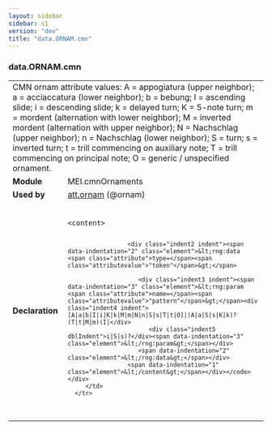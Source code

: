 ```yaml
---
layout: sidebar
sidebar: s1
version: "dev"
title: "data.ORNAM.cmn"
---
```

<div class="macroSpec">
   <h3 id="data.ORNAM.cmn">data.ORNAM.cmn</h3>
   <table class="wovenodd">
      <tr>
         <td colspan="2" class="wovenodd-col2">CMN ornam attribute values: A = appogiatura (upper neighbor); a = acciaccatura (lower
            neighbor); b = bebung; I = ascending slide; i = descending slide; k = delayed turn;
            K =
            5-note turn; m = mordent (alternation with lower neighbor); M = inverted mordent
            (alternation with upper neighbor); N = Nachschlag (upper neighbor); n = Nachschlag
            (lower
            neighbor); S = turn; s = inverted turn; t = trill commencing on auxiliary note; T
            = trill
            commencing on principal note; O = generic / unspecified ornament.
         </td>
      </tr>
      <tr>
         <td class="wovenodd-col1"><strong>Module</strong></td>
         <td class="wovenodd-col2">MEI.cmnOrnaments</td>
      </tr>
      <tr>
         <td class="wovenodd-col1"><strong>Used by</strong></td>
         <td class="wovenodd-col2">
            <div class="parent"><a class="link_odd_classSpec" href="{{ site.baseurl }}/{{ page.version }}/attribute-classes/att.ornam.html">att.ornam</a> (@ornam)
            </div>
         </td>
      </tr>
      <tr>
         <td class="wovenodd-col1"><strong>Declaration</strong></td>
         <td class="wovenodd-col2">
            <div class="code" xml:space="preserve" data-lang="ODD"><code>
                  <div class="indent1 indent"><span data-indentation="1" class="element">&lt;content&gt;</span>
                     
                     <div class="indent2 indent"><span data-indentation="2" class="element">&lt;rng:data <span class="attribute">type=</span><span class="attributevalue">"token"</span>&gt;</span>
                        
                        <div class="indent3 indent"><span data-indentation="3" class="element">&lt;rng:param <span class="attribute">name=</span><span class="attributevalue">"pattern"</span>&gt;</span><div class="indent4 indent">[A|a|b|I|i|K|k|M|m|N|n|S|s|T|t|O]|(A|a|S|s|K|k)?(T|t|M|m)(I|</div>
                           <div class="indent5 dblIndent">i|S|s)?</div><span data-indentation="3" class="element">&lt;/rng:param&gt;</span></div>
                        <span data-indentation="2" class="element">&lt;/rng:data&gt;</span></div>
                     <span data-indentation="1" class="element">&lt;/content&gt;</span></div></code></div>
         </td>
      </tr>
   </table>
</div>